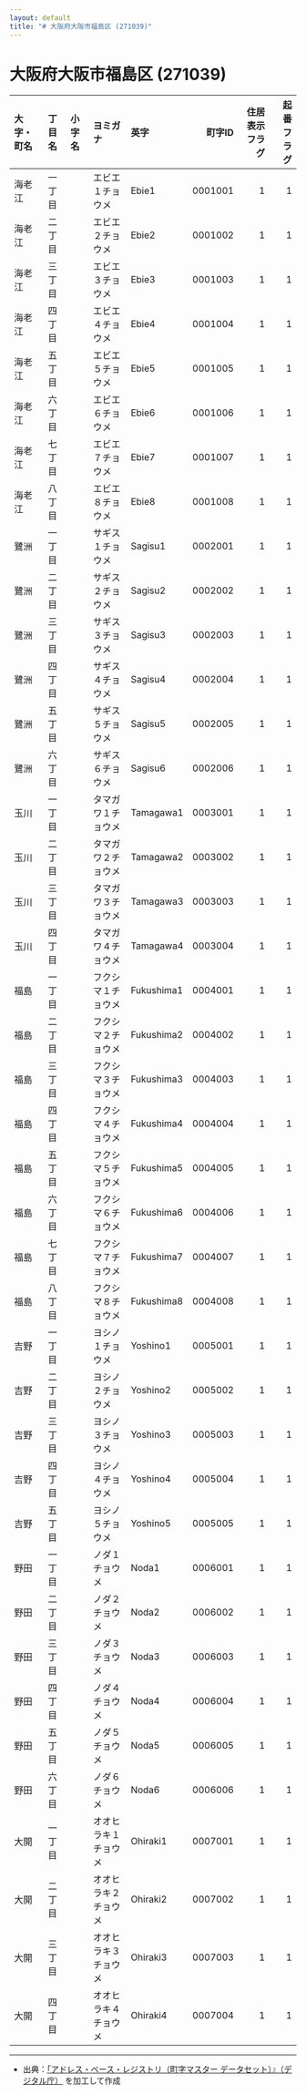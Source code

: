 ```yaml
---
layout: default
title: "# 大阪府大阪市福島区 (271039)"
---
```


# 大阪府大阪市福島区 (271039)

| 大字・町名 | 丁目名 | 小字名 | ヨミガナ | 英字 | 町字ID | 住居表示フラグ | 起番フラグ |
|:--------|:------|:------|:-----------------|:---------------------|--------:|----------:|--------:|
| 海老江 | 一丁目 |  | エビエ１チョウメ | Ebie1 | 0001001 | 1 | 1 |
| 海老江 | 二丁目 |  | エビエ２チョウメ | Ebie2 | 0001002 | 1 | 1 |
| 海老江 | 三丁目 |  | エビエ３チョウメ | Ebie3 | 0001003 | 1 | 1 |
| 海老江 | 四丁目 |  | エビエ４チョウメ | Ebie4 | 0001004 | 1 | 1 |
| 海老江 | 五丁目 |  | エビエ５チョウメ | Ebie5 | 0001005 | 1 | 1 |
| 海老江 | 六丁目 |  | エビエ６チョウメ | Ebie6 | 0001006 | 1 | 1 |
| 海老江 | 七丁目 |  | エビエ７チョウメ | Ebie7 | 0001007 | 1 | 1 |
| 海老江 | 八丁目 |  | エビエ８チョウメ | Ebie8 | 0001008 | 1 | 1 |
| 鷺洲 | 一丁目 |  | サギス１チョウメ | Sagisu1 | 0002001 | 1 | 1 |
| 鷺洲 | 二丁目 |  | サギス２チョウメ | Sagisu2 | 0002002 | 1 | 1 |
| 鷺洲 | 三丁目 |  | サギス３チョウメ | Sagisu3 | 0002003 | 1 | 1 |
| 鷺洲 | 四丁目 |  | サギス４チョウメ | Sagisu4 | 0002004 | 1 | 1 |
| 鷺洲 | 五丁目 |  | サギス５チョウメ | Sagisu5 | 0002005 | 1 | 1 |
| 鷺洲 | 六丁目 |  | サギス６チョウメ | Sagisu6 | 0002006 | 1 | 1 |
| 玉川 | 一丁目 |  | タマガワ１チョウメ | Tamagawa1 | 0003001 | 1 | 1 |
| 玉川 | 二丁目 |  | タマガワ２チョウメ | Tamagawa2 | 0003002 | 1 | 1 |
| 玉川 | 三丁目 |  | タマガワ３チョウメ | Tamagawa3 | 0003003 | 1 | 1 |
| 玉川 | 四丁目 |  | タマガワ４チョウメ | Tamagawa4 | 0003004 | 1 | 1 |
| 福島 | 一丁目 |  | フクシマ１チョウメ | Fukushima1 | 0004001 | 1 | 1 |
| 福島 | 二丁目 |  | フクシマ２チョウメ | Fukushima2 | 0004002 | 1 | 1 |
| 福島 | 三丁目 |  | フクシマ３チョウメ | Fukushima3 | 0004003 | 1 | 1 |
| 福島 | 四丁目 |  | フクシマ４チョウメ | Fukushima4 | 0004004 | 1 | 1 |
| 福島 | 五丁目 |  | フクシマ５チョウメ | Fukushima5 | 0004005 | 1 | 1 |
| 福島 | 六丁目 |  | フクシマ６チョウメ | Fukushima6 | 0004006 | 1 | 1 |
| 福島 | 七丁目 |  | フクシマ７チョウメ | Fukushima7 | 0004007 | 1 | 1 |
| 福島 | 八丁目 |  | フクシマ８チョウメ | Fukushima8 | 0004008 | 1 | 1 |
| 吉野 | 一丁目 |  | ヨシノ１チョウメ | Yoshino1 | 0005001 | 1 | 1 |
| 吉野 | 二丁目 |  | ヨシノ２チョウメ | Yoshino2 | 0005002 | 1 | 1 |
| 吉野 | 三丁目 |  | ヨシノ３チョウメ | Yoshino3 | 0005003 | 1 | 1 |
| 吉野 | 四丁目 |  | ヨシノ４チョウメ | Yoshino4 | 0005004 | 1 | 1 |
| 吉野 | 五丁目 |  | ヨシノ５チョウメ | Yoshino5 | 0005005 | 1 | 1 |
| 野田 | 一丁目 |  | ノダ１チョウメ | Noda1 | 0006001 | 1 | 1 |
| 野田 | 二丁目 |  | ノダ２チョウメ | Noda2 | 0006002 | 1 | 1 |
| 野田 | 三丁目 |  | ノダ３チョウメ | Noda3 | 0006003 | 1 | 1 |
| 野田 | 四丁目 |  | ノダ４チョウメ | Noda4 | 0006004 | 1 | 1 |
| 野田 | 五丁目 |  | ノダ５チョウメ | Noda5 | 0006005 | 1 | 1 |
| 野田 | 六丁目 |  | ノダ６チョウメ | Noda6 | 0006006 | 1 | 1 |
| 大開 | 一丁目 |  | オオヒラキ１チョウメ | Ohiraki1 | 0007001 | 1 | 1 |
| 大開 | 二丁目 |  | オオヒラキ２チョウメ | Ohiraki2 | 0007002 | 1 | 1 |
| 大開 | 三丁目 |  | オオヒラキ３チョウメ | Ohiraki3 | 0007003 | 1 | 1 |
| 大開 | 四丁目 |  | オオヒラキ４チョウメ | Ohiraki4 | 0007004 | 1 | 1 |

---

- 出典：[「アドレス・ベース・レジストリ（町字マスター データセット）』（デジタル庁）](https://www.digital.go.jp/policies/base_registry_address/) を加工して作成